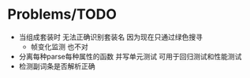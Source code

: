 # Problems/TODO

* 当组成套装时 无法正确识别套装名 因为现在只通过绿色搜寻
  * 帧变化监测 也不对
* 分离每种parse每种属性的函数 并写单元测试 可用于回归测试和性能测试
* 检测副词条是否解析正确